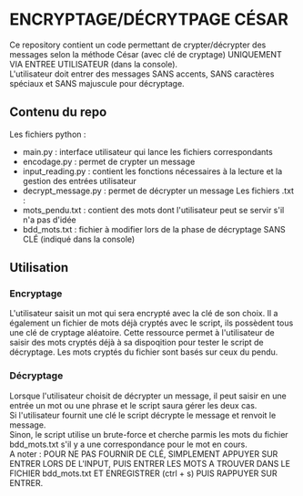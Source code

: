 # ENCRYPTAGE/DÉCRYTPAGE CÉSAR
Ce repository contient un code permettant de crypter/décrypter des messages selon la méthode César (avec clé de cryptage) UNIQUEMENT VIA ENTREE UTILISATEUR (dans la console).  
L'utilisateur doit entrer des messages SANS accents, SANS caractères spéciaux et SANS majuscule pour décryptage.
## Contenu du repo
Les fichiers python :  
- main.py : interface utilisateur qui lance les fichiers correspondants
- encodage.py : permet de crypter un message
- input_reading.py : contient les fonctions nécessaires à la lecture et la gestion des entrées utilisateur
- decrypt_message.py : permet de décrypter un message
Les fichiers .txt :
- mots_pendu.txt : contient des mots dont l'utilisateur peut se servir s'il n'a pas d'idée
- bdd_mots.txt : fichier à modifier lors de la phase de décryptage SANS CLÉ (indiqué dans la console)
## Utilisation 
### Encryptage
L'utilisateur saisit un mot qui sera encrypté avec la clé de son choix. 
Il a également un fichier de mots déjà cryptés avec le script, ils possèdent tous une clé de cryptage aléatoire. 
Cette ressource permet à l'utilisateur de saisir des mots cryptés déjà à sa dispoqition pour tester le script de décryptage. 
Les mots cryptés du fichier sont basés sur ceux du pendu. 
### Décryptage
Lorsque l'utilisateur choisit de décrypter un message, il peut saisir en une entrée un mot ou une phrase et le script saura gérer les deux cas.  
Si l'utilisateur fournit une clé le script décrypte le message et renvoit le message.  
Sinon, le script utilise un brute-force et cherche parmis les mots du fichier bdd_mots.txt s'il y a une correspondance pour le mot en cours.  
A noter : POUR NE PAS FOURNIR DE CLÉ, SIMPLEMENT APPUYER SUR ENTRER LORS DE L'INPUT, PUIS ENTRER LES MOTS A TROUVER DANS LE FICHIER bdd_mots.txt ET ENREGISTRER (ctrl + s) PUIS RAPPUYER SUR ENTRER.
